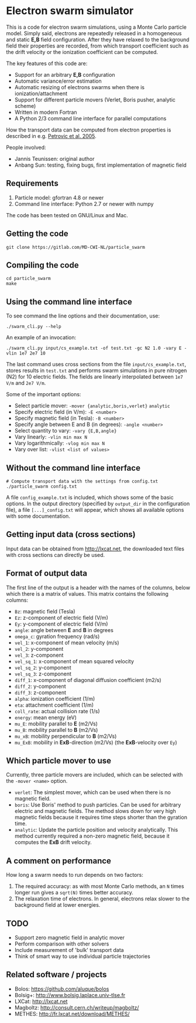# Electron swarm simulator

This is a code for electron swarm simulations, using a Monte Carlo particle
model. Simply said, electrons are repeatedly released in a homogeneous and
static **E,B** field configuration. After they have relaxed to the background
field their properties are recorded, from which transport coefficient such as
the drift velocity or the ionization coefficient can be computed.

The key features of this code are:

* Support for an arbitrary **E,B** configuration
* Automatic variance/error estimation
* Automatic resizing of electrons swarms when there is ionization/attachment
* Support for different particle movers (Verlet, Boris pusher, analytic scheme)
* Written in modern Fortran
* A Python 2/3 command line interface for parallel computations

How the transport data can be computed from electron properties is described in
e.g. [Petrovic et al. 2005](http://dx.doi.org/10.1088/0022-3727/38/16/032).

People involved:

* Jannis Teunissen: original author
* Anbang Sun: testing, fixing bugs, first implementation of magnetic field

## Requirements

1. Particle model: gfortran 4.8 or newer
2. Command line interface: Python 2.7 or newer with numpy

The code has been tested on GNU/Linux and Mac.

## Getting the code

    git clone https://gitlab.com/MD-CWI-NL/particle_swarm

## Compiling the code

    cd particle_swarm
    make

## Using the command line interface

To see command the line options and their documentation, use:

    ./swarm_cli.py --help

An example of an invocation:

    ./swarm_cli.py input/cs_example.txt -of test.txt -gc N2 1.0 -vary E -vlin 1e7 2e7 10

The last command uses cross sections from the file `input/cs_example.txt`,
stores results in `test.txt` and performs swarm simulations in pure nitrogen
(N2) for 10 electric fields. The fields are linearly interpolated between `1e7
V/m` and `2e7 V/m`.

Some of the important options:

* Select particle mover: `-mover {analytic,boris,verlet}`
  `analytic`
* Specify electric field (in V/m): `-E <number>`
* Specify magnetic field (in Tesla): `-B <number>`
* Specify angle between E and B (in degrees): `-angle <number>`
* Select quantity to vary: `-vary {E,B,angle}`
* Vary linearly: `-vlin min max N`
* Vary logarithmically: `-vlog min max N`
* Vary over list: `-vlist <list of values>`

## Without the command line interface

    # Compute transport data with the settings from config.txt
    ./particle_swarm config.txt

A file `config_example.txt` is included, which shows some of the basic options.
In the output directory (specified by `output_dir` in the configuration file), a
file `[...]_config.txt` will appear, which shows all available options with some
documentation.

## Getting input data (cross sections)

Input data can be obtained from http://lxcat.net, the downloaded text files with
cross sections can directly be used.

## Format of output data

The first line of the output is a header with the names of the columns, below
which there is a matrix of values. This matrix contains the following columns:

* `Bz`: magnetic field (Tesla)
* `Ez`: z-component of electric field (V/m)
* `Ey`: y-component of electric field (V/m)
* `angle`: angle between **E** and **B** in degrees
* `omega_c`: gyration frequency (rad/s)
* `vel_1`: x-component of mean velocity (m/s)
* `vel_2`: y-component
* `vel_3`: z-component
* `vel_sq_1`: x-component of mean squared velocity
* `vel_sq_2`: y-component
* `vel_sq_3`: z-component
* `diff_1`: x-component of diagonal diffusion coefficient (m2/s)
* `diff_2`: y-component
* `diff_3`: z-component
* `alpha`: ionization coefficient (1/m)
* `eta`: attachment coefficient (1/m)
* `coll_rate`: actual collision rate (1/s)
* `energy`: mean energy (eV)
* `mu_E`: mobility parallel to **E** (m2/Vs)
* `mu_B`: mobility parallel to **B** (m2/Vs)
* `mu_xB`: mobility perpendicular to **B** (m2/Vs)
* `mu_ExB`: mobility in **ExB**-direction (m2/Vs) (the **ExB**-velocity over `Ey`)

## Which particle mover to use

Currently, three particle movers are included, which can be selected with the
`-mover <name>` option.

* `verlet`: The simplest mover, which can be used when there is no magnetic
  field.
* `boris`: Use Boris' method to push particles. Can be used for arbitrary
  electric and magnetic fields. The method slows down for very high magnetic
  fields because it requires time steps shorter than the gyration time.
* `analytic`: Update the particle position and velocity analytically. This
  method currently required a non-zero magnetic field, because it computes the
  **ExB** drift velocity.

## A comment on performance

How long a swarm needs to run depends on two factors:

1. The required accuracy: as with most Monte Carlo methods, an `N` times longer
   run gives a `sqrt(N)` times better accuracy.
2. The relaxation time of electrons. In general, electrons relax slower to the
   background field at lower energies.

## TODO

* Support zero magnetic field in analytic mover
* Perform comparison with other solvers
* Include measurement of 'bulk' transport data
* Think of smart way to use individual particle trajectories

## Related software / projects

* Bolos: https://github.com/aluque/bolos
* Bolsig+: http://www.bolsig.laplace.univ-tlse.fr
* LXCat: http://lxcat.net
* Magboltz: http://consult.cern.ch/writeup/magboltz/
* METHES: http://fr.lxcat.net/download/METHES/
